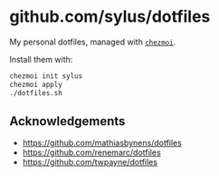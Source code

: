 # github.com/sylus/dotfiles

My personal dotfiles, managed with [`chezmoi`](https://github.com/twpayne/chezmoi).

Install them with:

```sh
chezmoi init sylus
chezmoi apply
./dotfiles.sh
```

## Acknowledgements

* https://github.com/mathiasbynens/dotfiles
* https://github.com/renemarc/dotfiles
* https://github.com/twpayne/dotfiles
